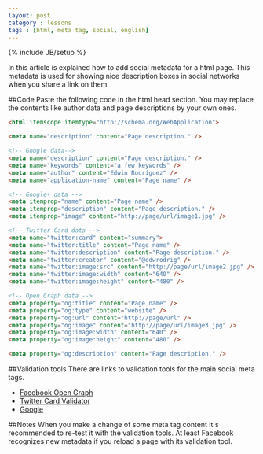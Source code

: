 ```yaml
---
layout: post
category : lessons
tags : [html, meta tag, social, english]
---
```

{% include JB/setup %}

In this article is explained how to add social metadata for a html page. This metadata is used for showing nice description boxes in social networks when you share a link on them.

##Code
Paste the following code in the html head section. You may replace the contents like author data and page descriptions by your own ones.

~~~~~~ html
<html itemscope itemtype="http://schema.org/WebApplication">

<meta name="description" content="Page description." />

<!-- Google data-->
<meta name="description" content="Page description." />
<meta name="keywords" content="a few keywords" />
<meta name="author" content="Edwin Rodríguez" />
<meta name="application-name" content="Page name" />

<!-- Google+ data -->
<meta itemprop="name" content="Page name" />
<meta itemprop="description" content="Page description." />
<meta itemprop="image" content="http://page/url/image1.jpg" />

<!-- Twitter Card data -->
<meta name="twitter:card" content="summary">
<meta name="twitter:title" content="Page name" />
<meta name="twitter:description" content="Page description." />
<meta name="twitter:creator" content="@edwrodrig" />
<meta name="twitter:image:src" content="http://page/url/image2.jpg" />
<meta name="twitter:image:width" content="640" />
<meta name="twitter:image:height" content="480" />

<!-- Open Graph data -->
<meta property="og:title" content="Page name" />
<meta property="og:type" content="website" />
<meta property="og:url" content="http://page/url" />
<meta property="og:image" content="http://page/url/image3.jpg" />
<meta property="og:image:width" content="640" />
<meta property="og:image:height" content="480" />

<meta property="og:description" content="Page description." />
~~~~~~
##Validation tools
There are links to validation tools for the main social meta tags.

* [Facebook Open Graph](https://developers.facebook.com/tools/debug/)
* [Twitter Card Validator](https://dev.twitter.com/docs/cards/validation/validator)
* [Google](http://www.google.com/webmasters/tools/richsnippets)

##Notes
When you make a change of some meta tag content it's recommended to re-test it with the validation tools. At least Facebook recognizes new metadata if you reload a page with its validation tool. 

